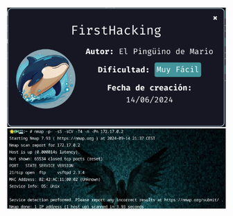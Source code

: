 ![FirstHacking](https://github.com/falart3/dockerlabs/blob/main/fh_001.png)
![FirstHacking](https://github.com/falart3/dockerlabs/blob/main/fh_002.png)
